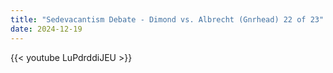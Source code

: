 ```yaml
---
title: "Sedevacantism Debate - Dimond vs. Albrecht (Gnrhead) 22 of 23"
date: 2024-12-19
---
```


{{< youtube LuPdrddiJEU >}}
